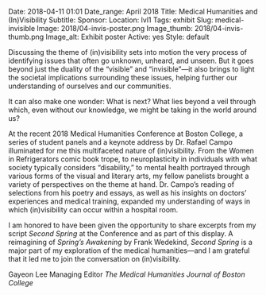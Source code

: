 Date: 2018-04-11 01:01 
Date_range: April 2018
Title: Medical Humanities and (In)Visibility
Subtitle:
Sponsor:
Location: lvl1
Tags: exhibit
Slug: medical-invisible 
Image: 2018/04-invis-poster.png
Image_thumb: 2018/04-invis-thumb.png
Image_alt: Exhibit poster
Active: yes
Style: default

Discussing the theme of (in)visibility sets into motion the very process of identifying issues that often go unknown, unheard, and unseen. But it goes beyond just the duality of the “visible” and “invisible”—it also brings to light the societal implications surrounding these issues, helping further our understanding of ourselves and our communities.
 
It can also make one wonder: What is next? What lies beyond a veil through which, even without our knowledge, we might be taking in the world around us?
 
At the recent 2018 Medical Humanities Conference at Boston College, a series of student panels and a keynote address by Dr. Rafael Campo illuminated for me this multifaceted nature of (in)visibility. From the Women in Refrigerators comic book trope, to neuroplasticity in individuals with what society typically considers “disability,” to mental health portrayed through various forms of the visual and literary arts, my fellow panelists brought a variety of perspectives on the theme at hand. Dr. Campo’s reading of selections from his poetry and essays, as well as his insights on doctors’ experiences and medical training, expanded my understanding of ways in which (in)visibility can occur within a hospital room.
 
I am honored to have been given the opportunity to share excerpts from my script <em>Second Spring</em> at the Conference and as part of this display. A reimagining of <em>Spring’s Awakening</em> by Frank Wedekind, <em>Second Spring</em> is a major part of my exploration of the medical humanities—and I am grateful that it led me to join the conversation on (in)visibility.
 
Gayeon Lee
Managing Editor
<em>The Medical Humanities Journal of Boston College</em>
